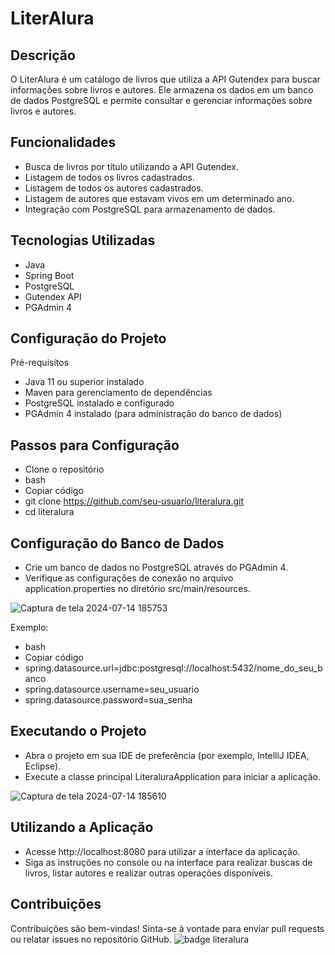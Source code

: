# LiterAlura

## Descrição
O LiterAlura é um catálogo de livros que utiliza a API Gutendex para buscar informações sobre livros e autores. Ele armazena os dados em um banco de dados PostgreSQL e permite consultar e gerenciar informações sobre livros e autores.

## Funcionalidades
* Busca de livros por título utilizando a API Gutendex.
* Listagem de todos os livros cadastrados.
* Listagem de todos os autores cadastrados.
* Listagem de autores que estavam vivos em um determinado ano.
* Integração com PostgreSQL para armazenamento de dados.


## Tecnologias Utilizadas

* Java
* Spring Boot
* PostgreSQL
* Gutendex API
* PGAdmin 4


## Configuração do Projeto

Pré-requisitos

* Java 11 ou superior instalado
* Maven para gerenciamento de dependências
* PostgreSQL instalado e configurado
* PGAdmin 4 instalado (para administração do banco de dados)

## Passos para Configuração

* Clone o repositório
* bash
* Copiar código
* git clone https://github.com/seu-usuario/literalura.git
* cd literalura


## Configuração do Banco de Dados

* Crie um banco de dados no PostgreSQL através do PGAdmin 4.
* Verifique as configurações de conexão no arquivo application.properties no diretório src/main/resources.


![Captura de tela 2024-07-14 185753](https://github.com/user-attachments/assets/b82d4965-5de8-493f-9ca8-a54996d38b67)




Exemplo:

* bash
* Copiar código
* spring.datasource.url=jdbc:postgresql://localhost:5432/nome_do_seu_banco
* spring.datasource.username=seu_usuario
* spring.datasource.password=sua_senha


## Executando o Projeto

* Abra o projeto em sua IDE de preferência (por exemplo, IntelliJ IDEA, Eclipse).
* Execute a classe principal LiteraluraApplication para iniciar a aplicação.


![Captura de tela 2024-07-14 185610](https://github.com/user-attachments/assets/36f82059-34ae-4457-8d7f-623523a3fe0c)




## Utilizando a Aplicação

* Acesse http://localhost:8080 para utilizar a interface da aplicação.
* Siga as instruções no console ou na interface para realizar buscas de livros, listar autores e realizar outras operações disponíveis.

  
## Contribuições
Contribuições são bem-vindas! Sinta-se à vontade para enviar pull requests ou relatar issues no repositório GitHub.
![badge literalura](https://github.com/user-attachments/assets/fbc2b4a1-810f-4167-870d-f01956771189)

